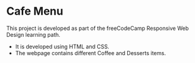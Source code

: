 # Cafe Menu
This project is developed as part of the freeCodeCamp Responsive Web Design learning path.
- It is developed using HTML and CSS.
- The webpage contains different Coffee and Desserts items.
